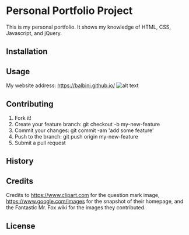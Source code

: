 # Personal Portfolio Project
This is my personal portfolio. It shows my knowledge of HTML, CSS, Javascript,
and jQuery.

## Installation


## Usage
My website address: https://balbini.github.io/
![alt text]("assets/imgs/favicon.png")

## Contributing
  1. Fork it!
  2. Create your feature branch: git checkout -b my-new-feature
  3. Commit your changes: git commit -am 'add some feature'
  4. Push to the branch: git push origin my-new-feature
  5. Submit a pull request

## History


## Credits
Credits to https://www.clipart.com for the question mark image, https://www.google.com/images for the snapshot of their homepage, and the Fantastic Mr. Fox wiki for the
images they contributed.

## License
